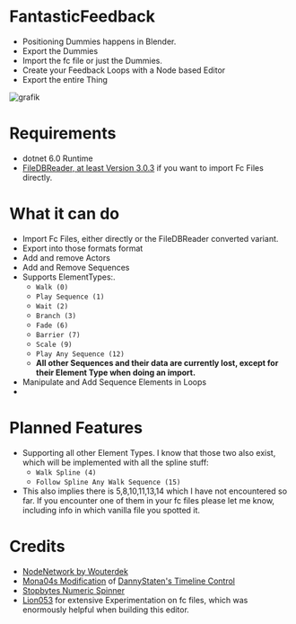 # FantasticFeedback

- Positioning Dummies happens in Blender.
- Export the Dummies
- Import the fc file or just the Dummies.
- Create your Feedback Loops with a Node based Editor
- Export the entire Thing

![grafik](https://github.com/user-attachments/assets/4df3e507-0f26-4b4c-a305-228f005cd388)

# Requirements 

- dotnet 6.0 Runtime
- [FileDBReader, at least Version 3.0.3](https://github.com/anno-mods/FileDBReader/releases/latest) if you want to import Fc Files directly.

# What it can do
- Import Fc Files, either directly or the FileDBReader converted variant.
- Export into those formats format
- Add and remove Actors
- Add and Remove Sequences
- Supports ElementTypes:.
  - `Walk (0)`
  - `Play Sequence (1)`
  - `Wait (2)`
  - `Branch (3)`
  - `Fade (6)`
  - `Barrier (7)`
  - `Scale (9)`
  - `Play Any Sequence (12)`
  - **All other Sequences and their data are currently lost, except for their Element Type when doing an import.**
- Manipulate and Add Sequence Elements in Loops
- 

# Planned Features
- Supporting all other Element Types. I know that those two also exist, which will be implemented with all the spline stuff:
  - `Walk Spline (4)`
  - `Follow Spline Any Walk Sequence (15)`
- This also implies there is 5,8,10,11,13,14 which I have not encountered so far. If you encounter one of them in your fc files please let me know, including info in which vanilla file you spotted it.

# Credits

- [NodeNetwork by Wouterdek](https://github.com/Wouterdek/NodeNetwork)
- [Mona04s Modification](https://github.com/Mona04/WPF-Timelines) of [DannyStaten's Timeline Control](https://www.codeproject.com/Articles/240411/WPF-Timeline-Control-Part-I)
- [Stopbytes Numeric Spinner](https://github.com/Stopbyte/WPF-Numeric-Spinner-NumericUpDown/)
- [Lion053](https://github.com/lion053) for extensive Experimentation on fc files, which was enormously helpful when building this editor.
